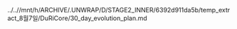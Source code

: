 ../..//mnt/h/ARCHIVE/.UNWRAP/D/STAGE2_INNER/6392d911da5b/temp_extract_8월7일/DuRiCore/30_day_evolution_plan.md